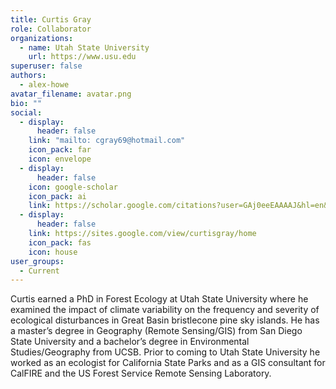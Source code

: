 ```yaml
---
title: Curtis Gray
role: Collaborator
organizations:
  - name: Utah State University
    url: https://www.usu.edu
superuser: false
authors:
  - alex-howe
avatar_filename: avatar.png
bio: ""
social:
  - display:
      header: false
    link: "mailto: cgray69@hotmail.com"
    icon_pack: far
    icon: envelope
  - display:
      header: false
    icon: google-scholar
    icon_pack: ai
    link: https://scholar.google.com/citations?user=GAj0eeEAAAAJ&hl=en&oi=ao
  - display:
      header: false
    link: https://sites.google.com/view/curtisgray/home
    icon_pack: fas
    icon: house
user_groups:
  - Current
---
```

Curtis earned a PhD in Forest Ecology at Utah State University where he examined the impact of climate variability on the frequency and severity of ecological disturbances in Great Basin bristlecone pine sky islands. He has a master’s degree in Geography (Remote Sensing/GIS) from San Diego State University and a bachelor’s degree in Environmental Studies/Geography from UCSB. Prior to coming to Utah State University he worked as an ecologist for California State Parks and as a GIS consultant for CalFIRE and the US Forest Service Remote Sensing Laboratory.